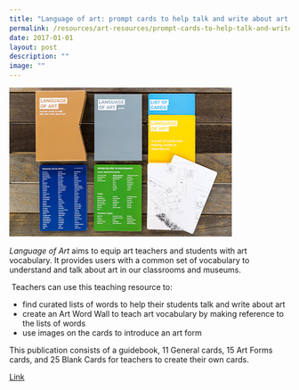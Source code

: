 ```yaml
---
title: "Language of art: prompt cards to help talk and write about art (2017)"
permalink: /resources/art-resources/prompt-cards-to-help-talk-and-write-about-art-2017/
date: 2017-01-01
layout: post
description: ""
image: ""
---
```

<img src="/images/9d6fbaa48u9239.jpg">

_Language of Art_ aims to equip art teachers and students with art vocabulary. It provides users with a common set of vocabulary to understand and talk about art in our classrooms and museums.

 Teachers can use this teaching resource to:

*   find curated lists of words to help their students talk and write about art
*   create an Art Word Wall to teach art vocabulary by making reference to the lists of words
*   use images on the cards to introduce an art form

This publication consists of a guidebook, 11 General cards, 15 Art Forms cards, and 25 Blank Cards for teachers to create their own cards.

[Link](https://go.gov.sg/languageofart-guidebook)